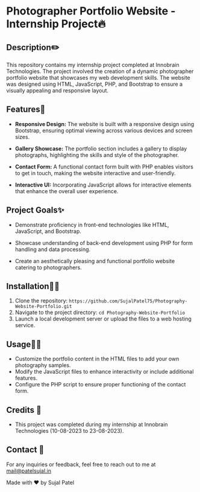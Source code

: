 # Photographer Portfolio Website - Internship Project🔥

## Description✏️

This repository contains my internship project completed at Innobrain Technologies. The project involved the creation of a dynamic photographer portfolio website that showcases my web development skills. The website was designed using HTML, JavaScript, PHP, and Bootstrap to ensure a visually appealing and responsive layout.

## Features🤯

- **Responsive Design:** The website is built with a responsive design using Bootstrap, ensuring optimal viewing across various devices and screen sizes.

- **Gallery Showcase:** The portfolio section includes a gallery to display photographs, highlighting the skills and style of the photographer.

- **Contact Form:** A functional contact form built with PHP enables visitors to get in touch, making the website interactive and user-friendly.

- **Interactive UI:** Incorporating JavaScript allows for interactive elements that enhance the overall user experience.

## Project Goals✨

- Demonstrate proficiency in front-end technologies like HTML, JavaScript, and Bootstrap.

- Showcase understanding of back-end development using PHP for form handling and data processing.

- Create an aesthetically pleasing and functional portfolio website catering to photographers.

## Installation👨‍💻

1. Clone the repository: `https://github.com/SujalPatel75/Photography-Website-Portfolio.git`
2. Navigate to the project directory: `cd Photography-Website-Portfolio`
3. Launch a local development server or upload the files to a web hosting service.

## Usage🧑‍🏭

- Customize the portfolio content in the HTML files to add your own photography samples.
- Modify the JavaScript files to enhance interactivity or include additional features.
- Configure the PHP script to ensure proper functioning of the contact form.

## Credits 🤝

- This project was completed during my internship at Innobrain Technologies (10-08-2023 to 23-08-2023).

## Contact 🫠

For any inquiries or feedback, feel free to reach out to me at [mail@patelsujal.in](mailto:mail@patelsujal.in)

Made with ❤️ by Sujal Patel
